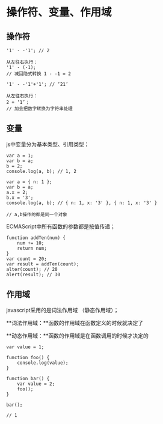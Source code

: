 # 操作符、变量、作用域



## 操作符

```
'1' - -'1'; // 2

从左往右执行：
'1' - (-1);
// 减回隐式转换 1 - -1 = 2
```



```
'1' - -'1'+'1'; // ‘21’

从左往右执行：
2 + ‘1’；
// 加会把数字转换为字符串处理
```



## 变量

js中变量分为基本类型、引用类型；

```
var a = 1;
var b = a;
b = 2;
console.log(a, b); // 1, 2
```



```
var a = { n: 1 };
var b = a;
a.x = 2;
b.x = '3';
console.log(a, b); // { n: 1, x: '3' }, { n: 1, x: '3' }

// a,b操作的都是同一个对象
```



ECMAScript中所有函数的参数都是按值传递；

```
function addTen(num) {
    num += 10;
    return num;
}
var count = 20;
var result = addTen(count);
alter(count); // 20
alert(result); // 30
```



## 作用域

javascript采用的是词法作用域 （静态作用域）；

**词法作用域：**函数的作用域在函数定义的时候就决定了

**动态作用域：**函数的作用域是在函数调用的时候才决定的

```
var value = 1;

function foo() {
    console.log(value);
}

function bar() {
    var value = 2;
    foo();
}

bar();

// 1
```



